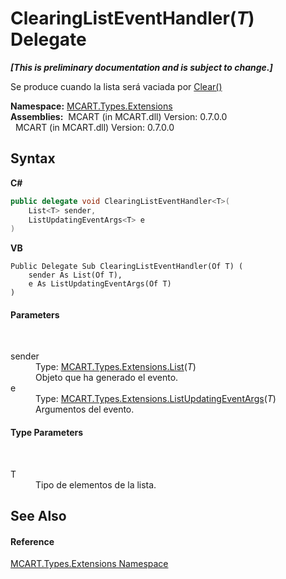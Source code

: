 # ClearingListEventHandler(*T*) Delegate
 _**\[This is preliminary documentation and is subject to change.\]**_

Se produce cuando la lista será vaciada por <a href="0a7084ff-4d22-e0c0-6fa4-f9c253b1cc68">Clear()</a>

**Namespace:**&nbsp;<a href="a8e71047-44e0-7000-43f0-67a6f5b9758c">MCART.Types.Extensions</a><br />**Assemblies:**&nbsp;&nbsp;MCART (in MCART.dll) Version: 0.7.0.0<br />&nbsp;&nbsp;MCART (in MCART.dll) Version: 0.7.0.0<br />

## Syntax

**C#**<br />
``` C#
public delegate void ClearingListEventHandler<T>(
	List<T> sender,
	ListUpdatingEventArgs<T> e
)

```

**VB**<br />
``` VB
Public Delegate Sub ClearingListEventHandler(Of T) ( 
	sender As List(Of T),
	e As ListUpdatingEventArgs(Of T)
)
```


#### Parameters
&nbsp;<dl><dt>sender</dt><dd>Type: <a href="e472f890-0d94-e75b-9f29-f49cc04a830f">MCART.Types.Extensions.List</a>(*T*)<br />Objeto que ha generado el evento.</dd><dt>e</dt><dd>Type: <a href="8adbaaf2-ee6b-ab39-e5a7-7b927ac01ec9">MCART.Types.Extensions.ListUpdatingEventArgs</a>(*T*)<br />Argumentos del evento.</dd></dl>

#### Type Parameters
&nbsp;<dl><dt>T</dt><dd>Tipo de elementos de la lista.</dd></dl>

## See Also


#### Reference
<a href="a8e71047-44e0-7000-43f0-67a6f5b9758c">MCART.Types.Extensions Namespace</a><br />